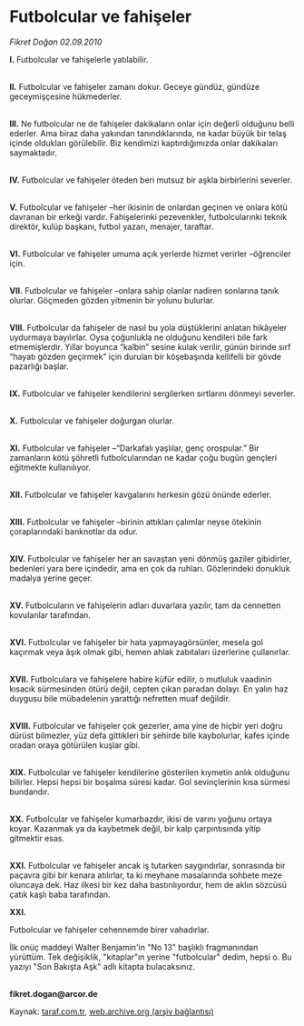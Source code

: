 # Futbolcular ve fahişeler

*Fikret Doğan 02.09.2010*

<div class="yazi"><p><b>I.</b> Futbolcular ve fahişelerle yatılabilir.</p>
<p><b><br/>II.</b> Futbolcular ve fahişeler zamanı dokur. Geceye gündüz, gündüze geceymişçesine hükmederler.</p>
<p><b><br/>III.</b> Ne futbolcular ne de fahişeler dakikaların onlar için değerli olduğunu belli ederler. Ama biraz daha yakından tanındıklarında, ne kadar büyük bir telaş içinde oldukları görülebilir. Biz kendimizi kaptırdığımızda onlar dakikaları saymaktadır.</p>
<p><b><br/>IV.</b> Futbolcular ve fahişeler öteden beri mutsuz bir aşkla birbirlerini severler.</p>
<p><b><br/>V.</b> Futbolcular ve fahişeler –her ikisinin de onlardan geçinen ve onlara kötü davranan bir erkeği vardır. Fahişelerinki pezevenkler, futbolcularınki teknik direktör, kulüp başkanı, futbol yazarı, menajer, taraftar.</p>
<p><b><br/>VI.</b> Futbolcular ve fahişeler umuma açık yerlerde hizmet verirler –öğrenciler için.</p>
<p><b><br/>VII.</b> Futbolcular ve fahişeler –onlara sahip olanlar nadiren sonlarına tanık olurlar. Göçmeden gözden yitmenin bir yolunu bulurlar.</p>
<p><b><br/>VIII.</b> Futbolcular da fahişeler de nasıl bu yola düştüklerini anlatan hikâyeler uydurmaya bayılırlar. Oysa çoğunlukla ne olduğunu kendileri bile fark etmemişlerdir. Yıllar boyunca “kalbin” sesine kulak verilir, günün birinde sırf “hayatı gözden geçirmek” için durulan bir köşebaşında kellifelli bir gövde pazarlığı başlar.</p>
<p><b><br/>IX.</b> Futbolcular ve fahişeler kendilerini sergilerken sırtlarını dönmeyi severler.</p>
<p><b><br/>X.</b> Futbolcular ve fahişeler doğurgan olurlar.</p>
<p><b><br/>XI.</b> Futbolcular ve fahişeler –“Darkafalı yaşlılar, genç orospular.” Bir zamanların kötü şöhretli futbolcularından ne kadar çoğu bugün gençleri eğitmekte kullanılıyor.</p>
<p><b><br/>XII.</b> Futbolcular ve fahişeler kavgalarını herkesin gözü önünde ederler.</p>
<p><b><br/>XIII.</b> Futbolcular ve fahişeler –birinin attıkları çalımlar neyse ötekinin çoraplarındaki banknotlar da odur.</p>
<p><b><br/>XIV.</b> Futbolcular ve fahişeler her an savaştan yeni dönmüş gaziler gibidirler, bedenleri yara bere içindedir, ama en çok da ruhları. Gözlerindeki donukluk madalya yerine geçer.</p>
<p><b><br/>XV.</b> Futbolcuların ve fahişelerin adları duvarlara yazılır, tam da cennetten kovulanlar tarafından.</p>
<p><b><br/>XVI.</b> Futbolcular ve fahişeler bir hata yapmayagörsünler, mesela gol kaçırmak veya âşık olmak gibi, hemen ahlak zabıtaları üzerlerine çullanırlar.</p>
<p><b><br/>XVII.</b> Futbolculara ve fahişelere habire küfür edilir, o mutluluk vaadinin kısacık sürmesinden ötürü değil, cepten çıkan paradan dolayı. En yalın haz duygusu bile mübadelenin yarattığı nefretten muaf değildir.</p>
<p><b><br/>XVIII.</b> Futbolcular ve fahişeler çok gezerler, ama yine de hiçbir yeri doğru dürüst bilmezler, yüz defa gittikleri bir şehirde bile kaybolurlar, kafes içinde oradan oraya götürülen kuşlar gibi.</p>
<p><b><br/>XIX.</b> Futbolcular ve fahişeler kendilerine gösterilen kıymetin anlık olduğunu bilirler. Hepsi hepsi bir boşalma süresi kadar. Gol sevinçlerinin kısa sürmesi bundandır.</p>
<p><b><br/>XX.</b> Futbolcular ve fahişeler kumarbazdır, ikisi de varını yoğunu ortaya koyar. Kazanmak ya da kaybetmek değil, bir kalp çarpıntısında yitip gitmektir esas.</p>
<p><b><br/>XXI.</b> Futbolcular ve fahişeler ancak iş tutarken saygındırlar, sonrasında bir paçavra gibi bir kenara atılırlar, ta ki meyhane masalarında sohbete meze oluncaya dek. Haz ilkesi bir kez daha bastırılıyordur, hem de aklın sözcüsü çatık kaşlı baba tarafından.</p><b>
<p>XXI.</p></b> Futbolcular ve fahişeler cehennemde birer vahadırlar.
<p>İlk onüç maddeyi Walter Benjamin'in "No 13" başlıklı fragmanından yürüttüm. Tek değişiklik, "kitaplar"ın yerine "futbolcular" dedim, hepsi o. Bu yazıyı "Son Bakışta Aşk" adlı kitapta bulacaksınız.</p>
<p><b><br/>fikret.dogan@arcor.de</b></p></div>

Kaynak: [taraf.com.tr](http://www.taraf.com.tr:80/fikret-dogan/makale-futbolcular-ve-fahiseler.htm), [web.archive.org (arşiv bağlantısı)](http://web.archive.org/web/20100904001607/http://www.taraf.com.tr:80/fikret-dogan/makale-futbolcular-ve-fahiseler.htm)
